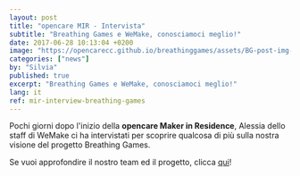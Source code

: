 ```yaml
---
layout: post
title: "opencare MIR - Intervista"
subtitle: "Breathing Games e WeMake, conosciamoci meglio!"
date: 2017-06-28 10:13:04 +0200
image: "https://opencarecc.github.io/breathinggames/assets/BG-post-img-interview.jpg"
categories: ["news"]
by: "Silvia"
published: true
excerpt: "Breathing Games e WeMake, conosciamoci meglio!"
lang: it
ref: mir-interview-breathing-games
---
```


Pochi giorni dopo l'inizio della <b>opencare Maker in Residence</b>, Alessia dello staff di WeMake ci ha intervistati per scoprire qualcosa di più sulla nostra visione del progetto Breathing Games.

Se vuoi approfondire il nostro team ed il progetto, clicca  [qui](http://wemake.cc/2017/07/17/wemake-stories-breathing-games-and-their-free-software-project/)!
